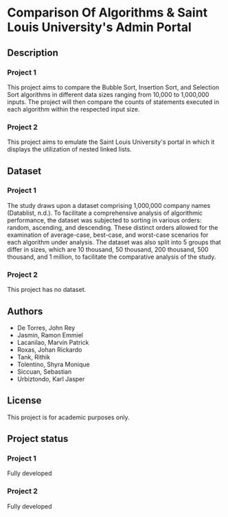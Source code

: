 # Comparison Of Algorithms & Saint Louis University's Admin Portal



## Description

### Project 1
This project aims to compare the Bubble Sort, Insertion Sort, and Selection Sort algorithms in different data sizes ranging from 10,000 to 1,000,000 inputs. The project will then compare the counts of statements executed in each algorithm within the respected input size.
### Project 2
This project aims to emulate the Saint Louis University's portal in which it displays the utilization of nested linked lists.

## Dataset

### Project 1
The study draws upon a dataset comprising 1,000,000 company names (Datablist, n.d.). To facilitate a comprehensive analysis of algorithmic performance, the dataset was subjected to sorting in various orders: random, ascending, and descending. These distinct orders allowed for the examination of average-case, best-case, and worst-case scenarios for each algorithm under analysis. The dataset was also split into 5 groups that differ in sizes, which are 10 thousand, 50 thousand, 200 thousand, 500 thousand, and 1 million, to facilitate the comparative analysis of the study.

### Project 2
This project has no dataset.

## Authors

- De Torres, John Rey
- Jasmin, Ramon Emmiel 
- Lacanilao, Marvin Patrick 
- Roxas, Johan Rickardo 
- Tank, Rithik 
- Tolentino, Shyra Monique 
- Siccuan, Sebastian 
- Urbiztondo, Karl Jasper


## License
This project is for academic purposes only.

## Project status
### Project 1
Fully developed
### Project 2
Fully developed